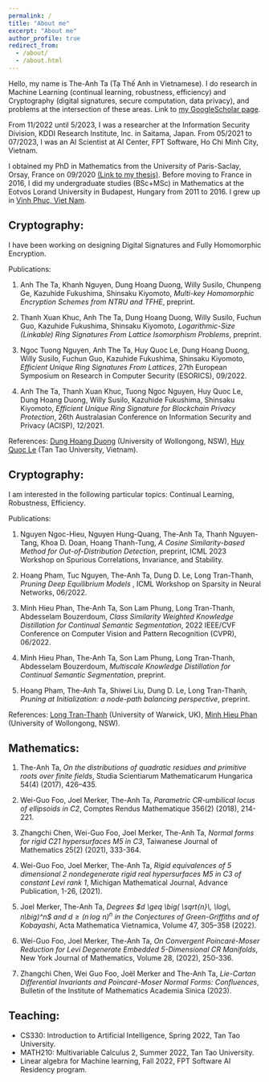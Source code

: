 ```yaml
---
permalink: /
title: "About me"
excerpt: "About me"
author_profile: true
redirect_from: 
  - /about/
  - /about.html
---
```


Hello, my name is The-Anh Ta (Tạ Thế Anh in Vietnamese). I do research in Machine Learning (continual learning, robustness, efficiency) and Cryptography (digital signatures, secure computation, data privacy), and problems at the intersection of these areas. Link to [my GoogleScholar page](https://scholar.google.co.uk/citations?hl=en&user=1y0vv1wAAAAJ&view_op=list_works&sortby=pubdate). 

From 11/2022 until 5/2023, I was a researcher at the Information Security Division, KDDI Research Institute, Inc. in Saitama, Japan.
From 05/2021 to 07/2023, I was an AI Scientist at AI Center, FPT Software, Ho Chi Minh City, Vietnam. 

I obtained my PhD in Mathematics from the University of Paris-Saclay, Orsay, France on 09/2020 [(Link to my thesis)](https://www.theses.fr/2020UPASM007). 
Before moving to France in 2016, I did my undergraduate studies (BSc+MSc) in Mathematics at the Eotvos Lorand University in Budapest, Hungary from 2011 to 2016. 
I grew up in [Vinh Phuc, Viet Nam](https://en.wikipedia.org/wiki/V%C4%A9nh_Ph%C3%BAc_province).

Cryptography:
------
I have been working on designing Digital Signatures and Fully Homomorphic Encryption.

Publications:

1. Anh The Ta, Khanh Nguyen, Dung Hoang Duong, Willy Susilo, Chunpeng Ge, Kazuhide Fukushima, Shinsaku Kiyomoto, *Multi-key Homomorphic Encryption Schemes from NTRU and TFHE*, preprint.

1. Thanh Xuan Khuc, Anh The Ta, Dung Hoang Duong, Willy Susilo, Fuchun Guo, Kazuhide Fukushima, Shinsaku Kiyomoto, *Logarithmic-Size (Linkable) Ring Signatures From Lattice Isomorphism Problems*, preprint.

1. Ngoc Tuong Nguyen, Anh The Ta, Huy Quoc Le, Dung Hoang Duong, Willy Susilo, Fuchun Guo, Kazuhide Fukushima, Shinsaku Kiyomoto, *Efficient Unique Ring Signatures From Lattices*, 27th European Symposium on Research in Computer Security (ESORICS), 09/2022.

1. Anh The Ta, Thanh Xuan Khuc, Tuong Ngoc Nguyen, Huy Quoc Le, Dung Hoang Duong, Willy Susilo, Kazuhide Fukushima, Shinsaku Kiyomoto, *Efficient Unique Ring Signature for Blockchain Privacy Protection*, 26th Australasian Conference on Information Security and Privacy (ACISP), 12/2021.

References: [Dung Hoang Duong](https://scholar.google.com/citations?hl=en&user=9RXIMtkAAAAJ&view_op=list_works&sortby=pubdate) (University of Wollongong, NSW), [Huy Quoc Le](https://scholar.google.com/citations?hl=en&user=RsBLTFYAAAAJ&view_op=list_works&sortby=pubdate) (Tan Tao University, Vietnam).

Cryptography:
------
I am interested in the following particular topics: Continual Learning, Robustness, Efficiency.

Publications:

1. Nguyen Ngoc-Hieu, Nguyen Hung-Quang, The-Anh Ta, Thanh Nguyen-Tang, Khoa D. Doan, Hoang Thanh-Tung, *A Cosine Similarity-based Method for Out-of-Distribution Detection*, preprint, ICML 2023 Workshop on Spurious Correlations, Invariance, and Stability.

1. Hoang Pham, Tuc Nguyen, The-Anh Ta, Dung D. Le, Long Tran-Thanh, *Pruning Deep Equilibrium Models* , ICML Workshop on Sparsity in Neural Networks, 06/2022.

1. Minh Hieu Phan, The-Anh Ta, Son Lam Phung, Long Tran-Thanh, Abdesselam Bouzerdoum, *Class Similarity Weighted Knowledge Distillation for Continual Semantic Segmentation*, 2022 IEEE/CVF Conference on Computer Vision and Pattern Recognition (CVPR), 06/2022.

1.  Minh Hieu Phan, The-Anh Ta, Son Lam Phung, Long Tran-Thanh, Abdesselam Bouzerdoum, *Multiscale Knowledge Distillation for Continual Semantic Segmentation*, preprint.

1. Hoang Pham, The-Anh Ta, Shiwei Liu, Dung D. Le, Long Tran-Thanh, *Pruning at Initialization: a node-path balancing perspective*, preprint.

References: [Long Tran-Thanh](https://scholar.google.co.uk/citations?hl=en&user=YBQai3gAAAAJ&view_op=list_works&sortby=pubdate) (University of Warwick, UK), [Minh Hieu Phan](https://scholar.google.com/citations?hl=en&user=gSEw8EsAAAAJ&view_op=list_works&sortby=pubdate) (University of Wollongong, NSW).


Mathematics:
------

1. The-Anh Ta, *On the distributions of quadratic residues and primitive roots over finite fields*, Studia Scientiarum Mathematicarum Hungarica 54(4) (2017), 426–435.
    
1.  Wei-Guo Foo, Joel Merker, The-Anh Ta, *Parametric CR-umbilical locus of ellipsoids in C2*, Comptes Rendus Mathematique 356(2) (2018), 214-221.
    
1. Zhangchi Chen, Wei-Guo Foo, Joel Merker, The-Anh Ta, *Normal forms for rigid C21 hypersurfaces M5 in C3*, Taiwanese Journal of Mathematics 25(2) (2021), 333-364.
    
1. Wei-Guo Foo, Joel Merker, The-Anh Ta, *Rigid equivalences of 5 dimensional 2 nondegenerate rigid real hypersurfaces M5 in C3 of constant Levi rank 1*, Michigan Mathematical Journal, Advance Publication, 1-26, (2021).
    
1. Joel Merker, The-Anh Ta, *Degrees $d \geq \big( \sqrt{n}\, \log\, n\big)^n$ and $d \geq \big( n\, \log\, n\big)^n$ in the Conjectures of Green-Griffiths and of Kobayashi*, Acta Mathematica Vietnamica, Volume 47, 305–358 (2022).

1.  Wei-Guo Foo, Joel Merker, The-Anh Ta, *On Convergent Poincaré-Moser Reduction for Levi Degenerate Embedded 5-Dimensional CR Manifolds*, New York Journal of Mathematics, Volume 28, (2022), 250-336.

1. Zhangchi Chen, Wei Guo Foo, Joël Merker and The-Anh Ta, *Lie-Cartan Differential Invariants and Poincaré-Moser Normal Forms: Confluences*, Bulletin of the Institute of Mathematics Academia Sinica (2023).


Teaching:
------
- CS330: Introduction to Artificial Intelligence, Spring 2022, Tan Tao University.
- MATH210: Multivariable Calculus 2, Summer 2022, Tan Tao University.
- Linear algebra for Machine learning, Fall 2022, FPT Software AI Residency program.

